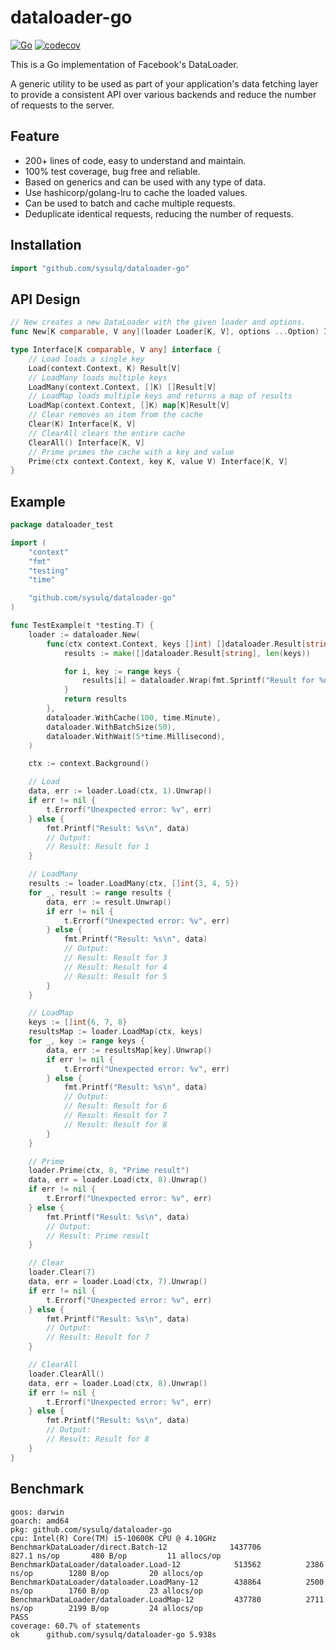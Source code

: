 dataloader-go
===

[![Go](https://github.com/sysulq/dataloader-go/actions/workflows/go.yml/badge.svg)](https://github.com/sysulq/dataloader-go/actions/workflows/go.yml)
[![codecov](https://codecov.io/gh/sysulq/dataloader-go/graph/badge.svg?token=KHQZ38ES45)](https://codecov.io/gh/sysulq/dataloader-go)

This is a Go implementation of Facebook's DataLoader.

A generic utility to be used as part of your application's data fetching layer to provide a consistent API over various backends and reduce the number of requests to the server.

Feature
---

- 200+ lines of code, easy to understand and maintain.
- 100% test coverage, bug free and reliable.
- Based on generics and can be used with any type of data.
- Use hashicorp/golang-lru to cache the loaded values.
- Can be used to batch and cache multiple requests.
- Deduplicate identical requests, reducing the number of requests.

Installation
---

```go
import "github.com/sysulq/dataloader-go"
```

API Design
---

```go
// New creates a new DataLoader with the given loader and options.
func New[K comparable, V any](loader Loader[K, V], options ...Option) Interface[K, V]

type Interface[K comparable, V any] interface {
	// Load loads a single key
	Load(context.Context, K) Result[V]
	// LoadMany loads multiple keys
	LoadMany(context.Context, []K) []Result[V]
	// LoadMap loads multiple keys and returns a map of results
	LoadMap(context.Context, []K) map[K]Result[V]
	// Clear removes an item from the cache
	Clear(K) Interface[K, V]
	// ClearAll clears the entire cache
	ClearAll() Interface[K, V]
	// Prime primes the cache with a key and value
	Prime(ctx context.Context, key K, value V) Interface[K, V]
}
```

Example
---

```go
package dataloader_test

import (
	"context"
	"fmt"
	"testing"
	"time"

	"github.com/sysulq/dataloader-go"
)

func TestExample(t *testing.T) {
	loader := dataloader.New(
		func(ctx context.Context, keys []int) []dataloader.Result[string] {
			results := make([]dataloader.Result[string], len(keys))

			for i, key := range keys {
				results[i] = dataloader.Wrap(fmt.Sprintf("Result for %d", key), nil)
			}
			return results
		},
		dataloader.WithCache(100, time.Minute),
		dataloader.WithBatchSize(50),
		dataloader.WithWait(5*time.Millisecond),
	)

	ctx := context.Background()

	// Load
	data, err := loader.Load(ctx, 1).Unwrap()
	if err != nil {
		t.Errorf("Unexpected error: %v", err)
	} else {
		fmt.Printf("Result: %s\n", data)
		// Output:
		// Result: Result for 1
	}

	// LoadMany
	results := loader.LoadMany(ctx, []int{3, 4, 5})
	for _, result := range results {
		data, err := result.Unwrap()
		if err != nil {
			t.Errorf("Unexpected error: %v", err)
		} else {
			fmt.Printf("Result: %s\n", data)
			// Output:
			// Result: Result for 3
			// Result: Result for 4
			// Result: Result for 5
		}
	}

	// LoadMap
	keys := []int{6, 7, 8}
	resultsMap := loader.LoadMap(ctx, keys)
	for _, key := range keys {
		data, err := resultsMap[key].Unwrap()
		if err != nil {
			t.Errorf("Unexpected error: %v", err)
		} else {
			fmt.Printf("Result: %s\n", data)
			// Output:
			// Result: Result for 6
			// Result: Result for 7
			// Result: Result for 8
		}
	}

	// Prime
	loader.Prime(ctx, 8, "Prime result")
	data, err = loader.Load(ctx, 8).Unwrap()
	if err != nil {
		t.Errorf("Unexpected error: %v", err)
	} else {
		fmt.Printf("Result: %s\n", data)
		// Output:
		// Result: Prime result
	}

	// Clear
	loader.Clear(7)
	data, err = loader.Load(ctx, 7).Unwrap()
	if err != nil {
		t.Errorf("Unexpected error: %v", err)
	} else {
		fmt.Printf("Result: %s\n", data)
		// Output:
		// Result: Result for 7
	}

	// ClearAll
	loader.ClearAll()
	data, err = loader.Load(ctx, 8).Unwrap()
	if err != nil {
		t.Errorf("Unexpected error: %v", err)
	} else {
		fmt.Printf("Result: %s\n", data)
		// Output:
		// Result: Result for 8
	}
}
```


Benchmark
---

```plain
goos: darwin
goarch: amd64
pkg: github.com/sysulq/dataloader-go
cpu: Intel(R) Core(TM) i5-10600K CPU @ 4.10GHz
BenchmarkDataLoader/direct.Batch-12         	 1437706	       827.1 ns/op	     480 B/op	      11 allocs/op
BenchmarkDataLoader/dataloader.Load-12      	  513562	      2386 ns/op	    1280 B/op	      20 allocs/op
BenchmarkDataLoader/dataloader.LoadMany-12  	  438864	      2500 ns/op	    1760 B/op	      23 allocs/op
BenchmarkDataLoader/dataloader.LoadMap-12   	  437780	      2711 ns/op	    2199 B/op	      24 allocs/op
PASS
coverage: 60.7% of statements
ok  	github.com/sysulq/dataloader-go	5.938s
```
